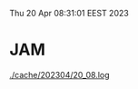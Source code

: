 Thu 20 Apr 08:31:01 EEST 2023
# JAM
<a href='./cache/202304/20_08.log'>./cache/202304/20_08.log</a>
